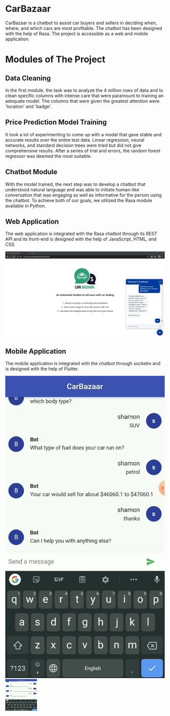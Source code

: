 # CarBazaar
CarBazaar is a chatbot to assist car buyers and sellers in deciding when, where, and which cars are most profitable. The chatbot has been designed with the help of Rasa. The project is accessible as a web and mobile application.

# Modules of The Project
## Data Cleaning
In the first module, the task was to analyze the 4 million rows of data and to clean specific columns with intense care that were paramount to training an adequate model. The columns that were given the greatest attention were 'location' and 'badge'.

## Price Prediction Model Training
It took a lot of experimenting to come up with a model that gave stable and accurate results over the entire test data. Linear regression, neural networks, and standard decision trees were tried but did not give comprehensive results. After a series of trial and errors, the random forest regressor was deemed the most suitable.

## Chatbot Module
With the model trained, the next step was to develop a chatbot that understood natural language and was able to initiate human-like conversation that was engaging as well as informative for the person using the chatbot. To achieve both of our goals, we utilized the Rasa module available in Python.

## Web Application
The web application is integrated with the Rasa chatbot through its REST API and its front-end is designed with the help of JavaScript, HTML, and CSS.

![Webpage](screenshots/webpage.jpg)

## Mobile Application
The mobile application is integrated with the chatbot through socketio and is designed with the help of Flutter.

![Mobile App](screenshots/mobileapp.jpg)
<img src="screenshots/mobileapp.jpg" width="100" height="100">
